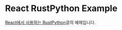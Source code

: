 # React RustPython Example

[React에서 사용하는 RustPython](https://velog.io/@tekiter/react-rustpython)글의 예제입니다.

